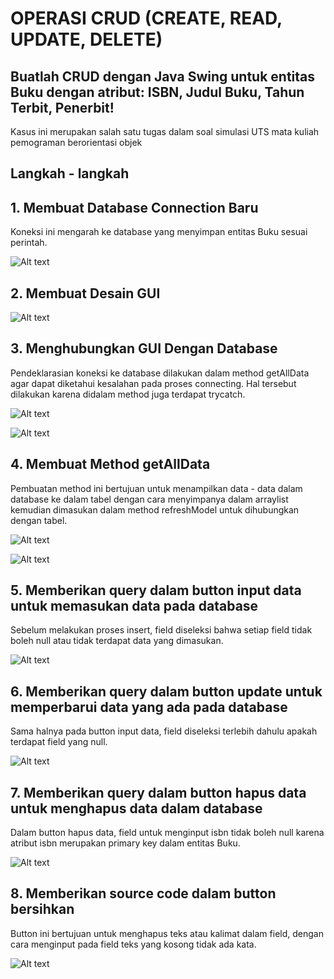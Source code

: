 # OPERASI CRUD (CREATE, READ, UPDATE, DELETE) 
## Buatlah CRUD dengan Java Swing untuk entitas Buku dengan atribut: ISBN, Judul Buku, Tahun Terbit, Penerbit!
  Kasus ini merupakan salah satu tugas dalam soal simulasi UTS mata kuliah pemograman berorientasi objek

## Langkah - langkah
## 1. Membuat Database Connection Baru
  Koneksi ini mengarah ke database yang menyimpan entitas Buku sesuai perintah.
  
  ![Alt text](https://github.com/RamajaGandiKusuma/Object-Oriented-Programming/blob/main/Pict%20GITHUB/Screenshot%202024-10-02%20205958.png)

## 2. Membuat Desain GUI

  ![Alt text](https://github.com/RamajaGandiKusuma/Object-Oriented-Programming/blob/main/Pict%20GITHUB/Screenshot%202024-10-02%20210247.png)

## 3. Menghubungkan GUI Dengan Database
   Pendeklarasian koneksi ke database dilakukan dalam method getAllData agar dapat diketahui kesalahan pada proses connecting. Hal tersebut dilakukan karena didalam method juga terdapat trycatch.
   
   ![Alt text](https://github.com/RamajaGandiKusuma/Object-Oriented-Programming/blob/main/Pict%20GITHUB/Screenshot%202024-10-02%20212142.png)
   
   ![Alt text](https://github.com/RamajaGandiKusuma/Object-Oriented-Programming/blob/main/Pict%20GITHUB/Screenshot%202024-10-02%20212155.png)

## 4. Membuat Method getAllData
  Pembuatan method ini bertujuan untuk menampilkan data - data dalam database ke dalam tabel dengan cara menyimpanya dalam arraylist kemudian dimasukan dalam method refreshModel untuk dihubungkan dengan tabel.

  ![Alt text](https://github.com/RamajaGandiKusuma/Object-Oriented-Programming/blob/main/Pict%20GITHUB/Screenshot%202024-10-02%20213407.png)
  
  ![Alt text](https://github.com/RamajaGandiKusuma/Object-Oriented-Programming/blob/main/Pict%20GITHUB/Screenshot%202024-10-02%20212830.png)

## 5. Memberikan query dalam button input data untuk memasukan data pada database
   Sebelum melakukan proses insert, field diseleksi bahwa setiap field tidak boleh null atau tidak terdapat data yang dimasukan.
 
  ![Alt text](https://github.com/RamajaGandiKusuma/Object-Oriented-Programming/blob/main/Pict%20GITHUB/Screenshot%202024-10-02%20213911.png)

## 6. Memberikan query dalam button update untuk memperbarui data yang ada pada database
   Sama halnya pada button input data, field diseleksi terlebih dahulu apakah terdapat field yang null.

  ![Alt text](https://github.com/RamajaGandiKusuma/Object-Oriented-Programming/blob/main/Pict%20GITHUB/Screenshot%202024-10-02%20214944.png)

## 7. Memberikan query dalam button hapus data untuk menghapus data dalam database
   Dalam button hapus data, field untuk menginput isbn tidak boleh null karena atribut isbn merupakan primary key dalam entitas Buku.

 ![Alt text](https://github.com/RamajaGandiKusuma/Object-Oriented-Programming/blob/main/Pict%20GITHUB/Screenshot%202024-10-02%20215352.png)

## 8. Memberikan source code dalam button bersihkan 
  Button ini bertujuan untuk menghapus teks atau kalimat dalam field, dengan cara menginput pada field teks yang kosong tidak ada kata.

  ![Alt text](https://github.com/RamajaGandiKusuma/Object-Oriented-Programming/blob/main/Pict%20GITHUB/Screenshot%202024-10-02%20215813.png)
   
